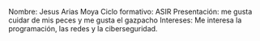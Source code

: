 Nombre: Jesus Arias Moya
Ciclo formativo: ASIR 
Presentación: me gusta cuidar de mis peces y me gusta el gazpacho
Intereses: Me interesa la programación, las redes y la ciberseguridad.
